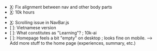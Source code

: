 - [X]: Fix alignment between nav and other body parts
- [X]: 10k hours 
- [X]: Mobile-friendly
- [X]: Scrolling issue in NavBar.js
- [ ]: Vietnamese version
- [ ]: What constitutes as "Learning"? ; 10k-ai
- [ ]: Homepage feels a bit "empty" on desktop ; looks fine on mobile. --> Add more stuff to the home page (experiences, summary, etc.)

